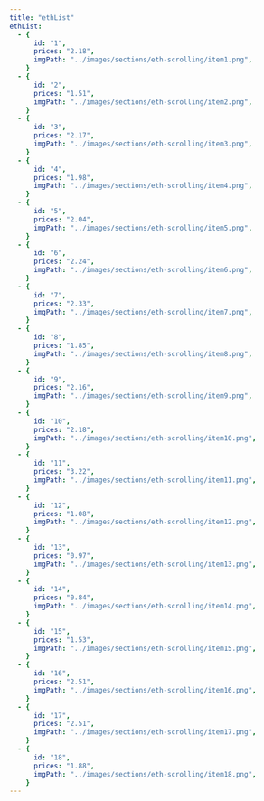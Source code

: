 ```yaml
---
title: "ethList"
ethList:
  - {
      id: "1",
      prices: "2.18",
      imgPath: "../images/sections/eth-scrolling/item1.png",
    }
  - {
      id: "2",
      prices: "1.51",
      imgPath: "../images/sections/eth-scrolling/item2.png",
    }
  - {
      id: "3",
      prices: "2.17",
      imgPath: "../images/sections/eth-scrolling/item3.png",
    }
  - {
      id: "4",
      prices: "1.98",
      imgPath: "../images/sections/eth-scrolling/item4.png",
    }
  - {
      id: "5",
      prices: "2.04",
      imgPath: "../images/sections/eth-scrolling/item5.png",
    }
  - {
      id: "6",
      prices: "2.24",
      imgPath: "../images/sections/eth-scrolling/item6.png",
    }
  - {
      id: "7",
      prices: "2.33",
      imgPath: "../images/sections/eth-scrolling/item7.png",
    }
  - {
      id: "8",
      prices: "1.85",
      imgPath: "../images/sections/eth-scrolling/item8.png",
    }
  - {
      id: "9",
      prices: "2.16",
      imgPath: "../images/sections/eth-scrolling/item9.png",
    }
  - {
      id: "10",
      prices: "2.18",
      imgPath: "../images/sections/eth-scrolling/item10.png",
    }
  - {
      id: "11",
      prices: "3.22",
      imgPath: "../images/sections/eth-scrolling/item11.png",
    }
  - {
      id: "12",
      prices: "1.08",
      imgPath: "../images/sections/eth-scrolling/item12.png",
    }
  - {
      id: "13",
      prices: "0.97",
      imgPath: "../images/sections/eth-scrolling/item13.png",
    }
  - {
      id: "14",
      prices: "0.84",
      imgPath: "../images/sections/eth-scrolling/item14.png",
    }
  - {
      id: "15",
      prices: "1.53",
      imgPath: "../images/sections/eth-scrolling/item15.png",
    }
  - {
      id: "16",
      prices: "2.51",
      imgPath: "../images/sections/eth-scrolling/item16.png",
    }
  - {
      id: "17",
      prices: "2.51",
      imgPath: "../images/sections/eth-scrolling/item17.png",
    }
  - {
      id: "18",
      prices: "1.88",
      imgPath: "../images/sections/eth-scrolling/item18.png",
    }
---
```

